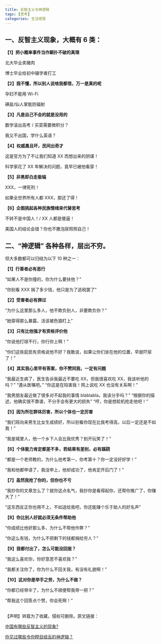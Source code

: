 ```yaml
---
title: 反智主义与神逻辑
tags: [思考]
categories: 生活感悟
---
```


## 一、反智主义现象，大概有 6 类：

**【1】把小概率事件当作颠扑不破的真理**

北大毕业卖猪肉

博士毕业给初中辍学者打工

**【2】我不懂，所以别人说啥我都信，万一是真的呢**

孕妇不能用 Wi-Fi

碘盐/仙人掌能防辐射

**【3】凡是自己不会的就是没用的**

数学滚出高考 / 买菜需要微积分？

我又不出国，学什么英语？

**【4】权威愚且坏，民间出奇才**

这是官方为了不让我们知道 XX 而想出来的阴谋！

科学家花了 XX 年解决的问题，竟早已被他看穿！

**【5】非黑即白走极端**

XXX，一律死刑！

如果全世界所有人都 XXX，那还了得！

**【6】企图挑起各种民族情绪来代替思考**

不转不是中国人！/ XX 人都是傻逼！

美国人的结论会错？你也不撒泡尿照照自己！

## 二、“神逻辑” 各种各样，层出不穷。

但大多数都可以归结为以下 10 种之一：

**【1】行善者必有恶行**

“如果人不是你撞的，你为什么要扶他？”

“你别看 XXX 捐了多少钱，他只是为了逃税罢了”

**【2】受害者必有罪过**

“为什么这里那么多人，他不欺负别人，非要欺负你？”

“她穿得那么暴露，活该被色狼盯上”

**【3】只有比他强才有资格评价他**

“你说他打球不行，你行你上啊！”

“你们这些屁民有资格说他不好？我敢说，如果让你们坐在他的位置，早就吓尿了！”

**【4】其实我心里早有答案，你不赞同我，一定有问题**

“我最近生病了，医生告诉我最近不要吃 XX，但我很喜欢吃 XX，我该听他的吗？” “遵从医嘱吧。” “你这是在陷害我！网上说吃 XX 也没有关系啊！”

“我男朋友最近做了很多对不起我的事情 blablabla，我该分手吗？” “根据你的描述，他确实很不靠谱，不分手会有更大的损失” “哼，你是想趁机抢走他吧！”

**【5】因为所在群体厉害，所以个体也一定厉害**

“我们班向来男生比女生成绩好，所以别看你现在比我考得高，以后一定还是不如我！”

“我是城里人，他一个乡下人会比我优秀？别开玩笑了！”

**【6】个体能力肯定都差不多，若结果有差别，必有蹊跷**

“都是一个老师教的，为什么他考第一，你考第十？你一定没好好学！”

“我和他都申请了，我没申上，他却成功了，他肯定开后门了！”

**【7】虽然我抢了你的，但你也不亏**

“我抄你的文章怎么了？就你这点名气，我抄你是看得起你，还帮你推广了，你赚大了！”

“这东西反正你也用不上，不如送给我吧，你还能赚个乐于助人的好名声”

**【8】你比别人好就必须无条件帮助他**

“你成绩比他好那么多，为什么不帮他作弊？”

“你这么有钱，为什么不把剩下的钱都捐给穷人？”

**【9】我都付出了，怎么可能没回报？**

“我这么喜欢你，你好意思不喜欢我？”

“我都关注你了，你为什么不回关我，有没有礼貌啊！”

**【10】这对你是举手之劳，为什么不做？**

“你都已经带伞了，为什么不顺便帮我带一把？”

“帮我这个回答点个赞，你会死啊！”
<br /><br />

【声明】转载为了收藏，侵权可删除。原文链接：

[中国有哪些反智主义的现象?](https://www.zhihu.com/question/33041708/answer/56597145)

[你见过哪些令你瞠目结舌的神逻辑？](https://www.zhihu.com/question/37904962/answer/75151488)
